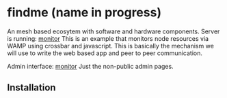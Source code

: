 # findme (name in progress)

An mesh based ecosytem with software and hardware components.
Server is running: [monitor](http://mine.haus:8080) This is an example that monitors node resources via WAMP using crossbar and javascript.  This is basically the mechanism we will use to write the web based app and peer to peer communication.

Admin interface: [monitor](http://mine.haus:8080/admin)  Just the non-public admin pages.

## Installation
